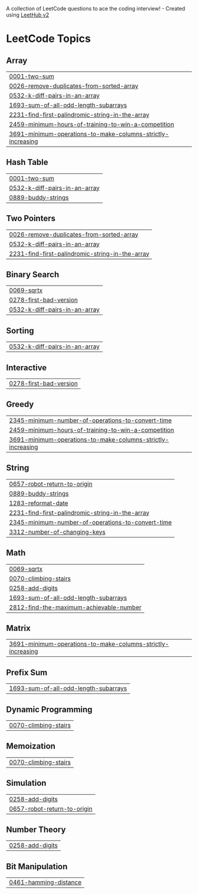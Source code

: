 A collection of LeetCode questions to ace the coding interview! - Created using [LeetHub v2](https://github.com/arunbhardwaj/LeetHub-2.0)
<!---LeetCode Topics Start-->
# LeetCode Topics
## Array
|  |
| ------- |
| [0001-two-sum](https://github.com/yoonseokham/go-leetcode/tree/master/0001-two-sum) |
| [0026-remove-duplicates-from-sorted-array](https://github.com/yoonseokham/go-leetcode/tree/master/0026-remove-duplicates-from-sorted-array) |
| [0532-k-diff-pairs-in-an-array](https://github.com/yoonseokham/go-leetcode/tree/master/0532-k-diff-pairs-in-an-array) |
| [1693-sum-of-all-odd-length-subarrays](https://github.com/yoonseokham/go-leetcode/tree/master/1693-sum-of-all-odd-length-subarrays) |
| [2231-find-first-palindromic-string-in-the-array](https://github.com/yoonseokham/go-leetcode/tree/master/2231-find-first-palindromic-string-in-the-array) |
| [2459-minimum-hours-of-training-to-win-a-competition](https://github.com/yoonseokham/go-leetcode/tree/master/2459-minimum-hours-of-training-to-win-a-competition) |
| [3691-minimum-operations-to-make-columns-strictly-increasing](https://github.com/yoonseokham/go-leetcode/tree/master/3691-minimum-operations-to-make-columns-strictly-increasing) |
## Hash Table
|  |
| ------- |
| [0001-two-sum](https://github.com/yoonseokham/go-leetcode/tree/master/0001-two-sum) |
| [0532-k-diff-pairs-in-an-array](https://github.com/yoonseokham/go-leetcode/tree/master/0532-k-diff-pairs-in-an-array) |
| [0889-buddy-strings](https://github.com/yoonseokham/go-leetcode/tree/master/0889-buddy-strings) |
## Two Pointers
|  |
| ------- |
| [0026-remove-duplicates-from-sorted-array](https://github.com/yoonseokham/go-leetcode/tree/master/0026-remove-duplicates-from-sorted-array) |
| [0532-k-diff-pairs-in-an-array](https://github.com/yoonseokham/go-leetcode/tree/master/0532-k-diff-pairs-in-an-array) |
| [2231-find-first-palindromic-string-in-the-array](https://github.com/yoonseokham/go-leetcode/tree/master/2231-find-first-palindromic-string-in-the-array) |
## Binary Search
|  |
| ------- |
| [0069-sqrtx](https://github.com/yoonseokham/go-leetcode/tree/master/0069-sqrtx) |
| [0278-first-bad-version](https://github.com/yoonseokham/go-leetcode/tree/master/0278-first-bad-version) |
| [0532-k-diff-pairs-in-an-array](https://github.com/yoonseokham/go-leetcode/tree/master/0532-k-diff-pairs-in-an-array) |
## Sorting
|  |
| ------- |
| [0532-k-diff-pairs-in-an-array](https://github.com/yoonseokham/go-leetcode/tree/master/0532-k-diff-pairs-in-an-array) |
## Interactive
|  |
| ------- |
| [0278-first-bad-version](https://github.com/yoonseokham/go-leetcode/tree/master/0278-first-bad-version) |
## Greedy
|  |
| ------- |
| [2345-minimum-number-of-operations-to-convert-time](https://github.com/yoonseokham/go-leetcode/tree/master/2345-minimum-number-of-operations-to-convert-time) |
| [2459-minimum-hours-of-training-to-win-a-competition](https://github.com/yoonseokham/go-leetcode/tree/master/2459-minimum-hours-of-training-to-win-a-competition) |
| [3691-minimum-operations-to-make-columns-strictly-increasing](https://github.com/yoonseokham/go-leetcode/tree/master/3691-minimum-operations-to-make-columns-strictly-increasing) |
## String
|  |
| ------- |
| [0657-robot-return-to-origin](https://github.com/yoonseokham/go-leetcode/tree/master/0657-robot-return-to-origin) |
| [0889-buddy-strings](https://github.com/yoonseokham/go-leetcode/tree/master/0889-buddy-strings) |
| [1283-reformat-date](https://github.com/yoonseokham/go-leetcode/tree/master/1283-reformat-date) |
| [2231-find-first-palindromic-string-in-the-array](https://github.com/yoonseokham/go-leetcode/tree/master/2231-find-first-palindromic-string-in-the-array) |
| [2345-minimum-number-of-operations-to-convert-time](https://github.com/yoonseokham/go-leetcode/tree/master/2345-minimum-number-of-operations-to-convert-time) |
| [3312-number-of-changing-keys](https://github.com/yoonseokham/go-leetcode/tree/master/3312-number-of-changing-keys) |
## Math
|  |
| ------- |
| [0069-sqrtx](https://github.com/yoonseokham/go-leetcode/tree/master/0069-sqrtx) |
| [0070-climbing-stairs](https://github.com/yoonseokham/go-leetcode/tree/master/0070-climbing-stairs) |
| [0258-add-digits](https://github.com/yoonseokham/go-leetcode/tree/master/0258-add-digits) |
| [1693-sum-of-all-odd-length-subarrays](https://github.com/yoonseokham/go-leetcode/tree/master/1693-sum-of-all-odd-length-subarrays) |
| [2812-find-the-maximum-achievable-number](https://github.com/yoonseokham/go-leetcode/tree/master/2812-find-the-maximum-achievable-number) |
## Matrix
|  |
| ------- |
| [3691-minimum-operations-to-make-columns-strictly-increasing](https://github.com/yoonseokham/go-leetcode/tree/master/3691-minimum-operations-to-make-columns-strictly-increasing) |
## Prefix Sum
|  |
| ------- |
| [1693-sum-of-all-odd-length-subarrays](https://github.com/yoonseokham/go-leetcode/tree/master/1693-sum-of-all-odd-length-subarrays) |
## Dynamic Programming
|  |
| ------- |
| [0070-climbing-stairs](https://github.com/yoonseokham/go-leetcode/tree/master/0070-climbing-stairs) |
## Memoization
|  |
| ------- |
| [0070-climbing-stairs](https://github.com/yoonseokham/go-leetcode/tree/master/0070-climbing-stairs) |
## Simulation
|  |
| ------- |
| [0258-add-digits](https://github.com/yoonseokham/go-leetcode/tree/master/0258-add-digits) |
| [0657-robot-return-to-origin](https://github.com/yoonseokham/go-leetcode/tree/master/0657-robot-return-to-origin) |
## Number Theory
|  |
| ------- |
| [0258-add-digits](https://github.com/yoonseokham/go-leetcode/tree/master/0258-add-digits) |
## Bit Manipulation
|  |
| ------- |
| [0461-hamming-distance](https://github.com/yoonseokham/go-leetcode/tree/master/0461-hamming-distance) |
<!---LeetCode Topics End-->